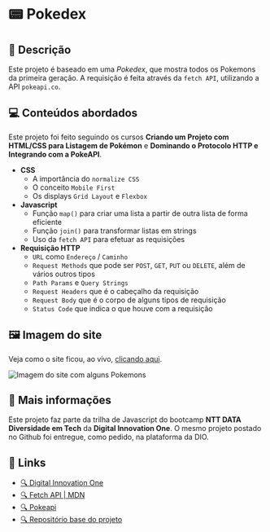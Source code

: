 # 📟 Pokedex

## 📃 Descrição

Este projeto é baseado em uma *Pokedex*, que mostra todos os Pokemons da primeira geração. A requisição é feita através da `fetch API`, utilizando a API `pokeapi.co`.

## 💻 Conteúdos abordados

Este projeto foi feito seguindo os cursos **Criando um Projeto com HTML/CSS para Listagem de Pokémon** e **Dominando o Protocolo HTTP e Integrando com a PokeAPI**.

* **CSS**
    * A importância do `normalize CSS`
    * O conceito `Mobile First`
    * Os displays `Grid Layout` e `Flexbox`
* **Javascript**
    * Função `map()` para criar uma lista a partir de outra lista de forma eficiente
    * Função `join()` para transformar listas em strings
    * Uso da `fetch API` para efetuar as requisições
* **Requisição HTTP**
    * `URL` como `Endereço` / `Caminho`
    * `Request Methods` que pode ser `POST`, `GET`, `PUT` ou `DELETE`, além de vários outros tipos
    * `Path Params` e `Query Strings`
    * `Request Headers` que é o cabeçalho da requisição
    * `Request Body` que é o corpo de alguns tipos de requisição
    * `Status Code` que indica o que houve com a requisição

## 🖼️ Imagem do site

Veja como o site ficou, ao vivo, [clicando aqui](https://gracilianoog.github.io/dio-desafio-pokedex/ "Visitar o site da Pokedex").

![Imagem do site com alguns Pokemons](./assets/images/index-screenshot.png)

## 📌 Mais informações

Este projeto faz parte da trilha de Javascript do bootcamp **NTT DATA Diversidade em Tech** da **Digital Innovation One**. O mesmo projeto postado no Github foi entregue, como pedido, na plataforma da DIO.

## 🔗 Links

* [🔍 Digital Innovation One](https://www.dio.me/)
* [🔍 Fetch API | MDN](https://developer.mozilla.org/en-US/docs/Web/API/Fetch_API)
* [🔍 Pokeapi](https://pokeapi.co/)
* [🔍 Repositório base do projeto](https://github.com/digitalinnovationone/js-developer-pokedex)